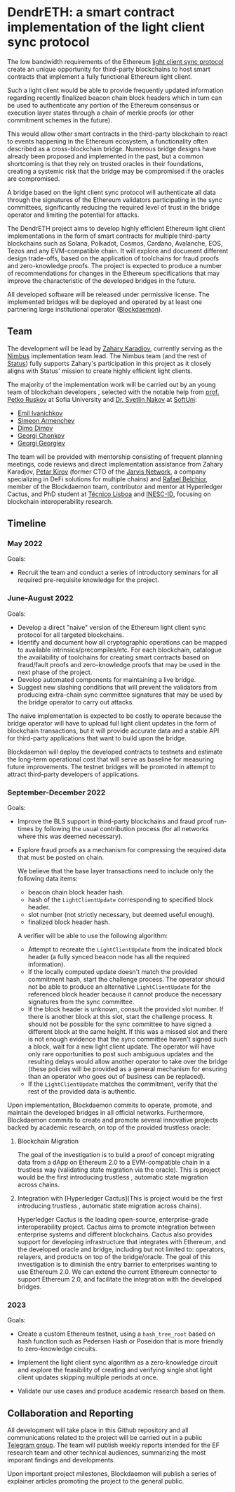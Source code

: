 # DendrETH: a smart contract implementation of the light client sync protocol

The low bandwidth requirements of the Ethereum [light client sync protocol](https://github.com/ethereum/annotated-spec/blob/master/altair/sync-protocol.md) create an unique opportunity for third-party blockchains to host smart contracts that implement a fully functional Ethereum light client.

Such a light client would be able to provide frequently updated information regarding recently finalized beacon chain block headers which in turn can be used to authenticate any portion of the Ethereum consensus or execution layer states through a chain of merkle proofs (or other commitment schemes in the future).

This would allow other smart contracts in the third-party blockchain to react to events happening in the Ethereum ecosystem, a functionality often described as a cross-blockchain bridge. Numerous bridge designs have already been proposed and implemented in the past, but a common shortcoming is that they rely on trusted oracles in their foundations, creating a systemic risk that the bridge may be compromised if the oracles are compromised.

A bridge based on the light client sync protocol will authenticate all data through the signatures of the Ethereum validators participating in the sync committees, significantly reducing the required level of trust in the bridge operator and limiting the potential for attacks.

The DendrETH project aims to develop highly efficient Ethereum light client implementations in the form of smart contracts for multiple third-party blockchains such as Solana, Polkadot, Cosmos, Cardano, Avalanche, EOS, Tezos and any EVM-compatible chain. It will explore and document different design trade-offs, based on the application of toolchains for fraud proofs and zero-knowledge proofs. The project is expected to produce a number of recommendations for changes in the Ethereum specifications that may improve the characteristic of the developed bridges in the future.

All developed software will be released under permissive license. The implemented bridges will be deployed and operated by at least one partnering large institutional operator ([Blockdaemon](https://blockdaemon.com/)).

## Team

The development will be lead by [Zahary Karadjov](https://github.com/zah), currently serving as the [Nimbus](https://nimbus.team/) implementation team lead. The Nimbus team (and the rest of [Status](https://status.im/)) fully supports Zahary's participation in this project as it closely aligns with Status' mission to create highly efficient light clients.

The majority of the implementation work will be carried out by an young team of blockchain developers
, selected with the notable help from [prof. Petko Ruskov](https://www.fmi.uni-sofia.bg/en/faculty/petko-ruskov-ruskov) at Sofia University and [Dr. Svetlin Nakov](https://cryptobook.nakov.com/) at [SoftUni](https://softuni.bg/):

* [Emil Ivanichkov](https://github.com/EmilIvanichkovv)
* [Simeon Armenchev](https://github.com/monyarm)
* [Dimo Dimov](https://github.com/Dimo99)
* [Georgi Chonkov](https://github.com/grc02)
* [Georgi Georgiev](https://github.com/GeorgiGeorgiev7)

The team will be provided with mentorship consisting of frequent planning meetings, code reviews and direct implementation assistance from Zahary Karadjov, [Petar Kirov](https://github.com/PetarKirov) (former CTO of the [Jarvis Network](https://jarvis.network/), a company specializing in DeFi solutions for multiple chains) and [Rafael Belchior](https://github.com/rafaelapb), member of the Blockdaemon team, contributor and mentor at Hyperledger Cactus, and PhD student at [Técnico Lisboa](http://tecnico.ulisboa.pt/) and [INESC-ID](https://www.inesc-id.pt/), focusing on blockchain interoperability research.

## Timeline

### May 2022

Goals:

* Recruit the team and conduct a series of introductory seminars for all required pre-requisite knowledge for the project.

### June-August 2022

Goals:

* Develop a direct "naive" version of the Ethereum light client sync protocol for all targeted blockchains.
* Identify and document how all cryptographic operations can be mapped to available intrinsics/precompiles/etc. For each blockchain, catalogue the availability of toolchains for creating smart contracts based on fraud/fault proofs and zero-knowledge proofs that may be used in the next phase of the project.
* Develop automated components for maintaining a live bridge.
* Suggest new slashing conditions that will prevent the validators from producing extra-chain sync committee signatures that may be used by the bridge operator to carry out attacks.


The naive implementation is expected to be costly to operate because the bridge operator will have to upload full light client updates in the form of blockchain transactions, but it will provide accurate data and a stable API for third-party applications that want to build upon the bridge.

Blockdaemon will deploy the developed contracts to testnets and estimate the long-term operational cost that will serve as baseline for measuring future improvements. The testnet bridges will be promoted in attempt to attract third-party developers of applications.

### September-December 2022

Goals:

* Improve the BLS support in third-party blockchains and fraud proof run-times by following the usual contribution process (for all networks where this was deemed necessary).

* Explore fraud proofs as a mechanism for compressing the required data that must be posted on chain.

  We believe that the base layer transactions need to include only the following data items:

  - beacon chain block header hash.
  - hash of the `LightClientUpdate` corresponding to specified block header.
  - slot number (not strictly necessary, but deemed useful enough).
  - finalized block header hash.

  A verifier will be able to use the following algorithm:

  - Attempt to recreate the `LightClientUpdate` from the indicated block header (a fully synced beacon node has all the required information).
  - If the locally computed update doesn't match the provided commitment hash, start the challenge process. The operator should not be able to produce an alternative `LightClientUpdate` for the referenced block  header because it cannot produce the necessary signatures from the sync committee.
  - If the block header is unknown, consult the provided slot number. If there is another block at this slot, start the challenge process. It should not be possible for the sync committee to have signed a different block at the same height. If this was a missed slot and there is not enough evidence that the sync committee haven't signed such a block, wait for a new light client update. The operator will have only rare opportunities to post such ambiguous updates and the resulting delays would allow another operator to take over the bridge (these policies will be provided as a general mechanism for ensuring than an operator who goes out of business can be replaced).
  - If the `LightClientUpdate` matches the commitment, verify that the rest of the provided data is authentic.

Upon implementation, Blockdaemon commits to operate, promote, and maintain the developed bridges in all official networks. Furthermore, Blockdaemon commits to create and promote several innovative projects backed by academic research, on top of the provided trustless oracle:

1) Blockchain Migration

   The goal of the investigation is to build a proof of concept migrating data from a dApp on Ethereum 2.0 to a EVM-compatible chain in a trustless way (validating state migration via the oracle). This is project would be the first introducing trustless , automatic state migration across chains.

2) Integration with [Hyperledger Cactus](This is project would be the first introducing trustless , automatic state migration across chains).

   Hyperledger Cactus is the leading open-source, enterprise-grade interoperability project. Cactus aims to promote integration between enterprise systems and different blockchains. Cactus also provides support for developing infrastructure that integrates with Ethereum, and the developed oracle and bridge, including but not limited to: operators, relayers, and products on top of the bridge/oracle. The goal of this investigation is to diminish the entry barrier to enterprises wanting to use Ethereum 2.0. We can extend the current Ethereum connector to support Ethereum 2.0, and facilitate the integration with the developed bridges.

### 2023

Goals:

* Create a custom Ethereum testnet, using a `hash_tree_root` based on hash function such as Pedersen Hash or Poseidon that is more friendly to zero-knowledge circuits.

* Implement the light client sync algorithm as a zero-knowledge circuit and explore the feasibility of creating and verifying single shot light client updates skipping multiple periods at once.

* Validate our use cases and produce academic research based on them.

## Collaboration and Reporting

All development will take place in this Github repository and all communications related to the project will be carried out in a public [Telegram group](https://t.me/ProjectDendrETH). The team will publish weekly reports intended for the EF research team and other technical audiences, summarizing the most imporant findings and developments.

Upon important project milestones, Blockdaemon will publish a series of explainer articles promoting the project to the general public.


